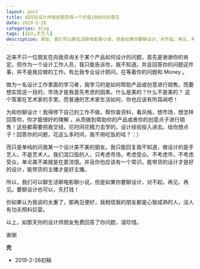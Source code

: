 ```yaml
---
layout: post
title: 如何在设计师朋友那获得一个价值1000元的意见
date: 2019-2-28
categories: blog
tags: [设计,手艺人]
description: 朋友，我们可以聊生活聊电影聊小说，但是如果你要聊设计，对不起，再见、再见。要聊设计也可以，先打钱！
---
```


近来不只一位朋友在向我资询关于某个产品如何设计的问题，首先是谢谢你的肯定。但作为一个设计工作人员，我只能告诉你，我不知道。并且回答你的问题这件事，并不是我应做的工作。有比我专业设计顾问，在等着你的问题和 Money 。

做为一名设计工作里面的学习者，我学习的是如何帮助产品或创意进行销售。而要想实现这一目的，市场才是我首先考虑的因素。什么是美的？什么不是美的？ 这个答案在艺术家的手里。而普通的艺术家生活如何，你也应该有所耳闻吧！

为和你聊设计！我得停下自己的工作不做，帮你查资料，看风格，想市场，想怎样回答你，你才能很好的理解 ，从而做到帮助你的产品或者你的创意点子进行销售！这些都需要把我交钱，花时间花精力去学的，设计经验投入进去。给你想点子！回答你的问题，花这么多时间，我不用吃饭的哇？：）

而只是单纯的问我某一个设计美不美的朋友。我只能回复我不知道，做设计的是手艺人，不是艺术人。我们混口饭的人，只考虑市场，考虑受众。不考虑市，不考虑受众，单论美不美就是在耍流氓。并且你也应该有一个常识。能带货的设计才是好的设计，能带货的主播才是好主播。

所以，我们可以聊生活聊电影聊小说，但是如果你要聊设计，对不起，再见、再见。要聊设计也可以，先打钱！

你如果认为我说的太重了，那再见便好，我相信我的朋友都是心智成熟的人，没人有功夫照料巨婴。

以上，如那天你的设计师朋友免费回答了你问题，请珍惜。

谢谢


**完**

- 2019-2-28初稿

